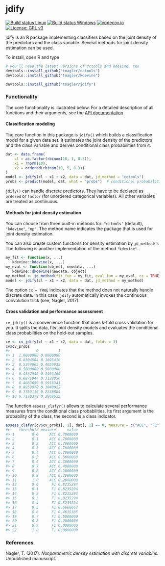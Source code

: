 
jdify
=====

[![Build status Linux](https://travis-ci.org/tnagler/jdify.svg?branch=master)](https://travis-ci.org/tnagler/jdify) [![Build status Windows](https://ci.appveyor.com/api/projects/status/github/tnagler/jdify?branch=master&svg=true)](https://ci.appveyor.com/project/tnagler/jdify) [![codecov.io](https://codecov.io/github/tnagler/jdify/coverage.svg?branch=master)](https://codecov.io/github/tnagler/jdify?branch=master) [![License: GPL v3](https://img.shields.io/badge/License-GPL%20v3-blue.svg)](http://www.gnu.org/licenses/gpl-3.0)

jdify is an R package implementing classifiers based on the joint density of the predictors and the class variable. Several methods for joint density estimation can be used.

To install, open R and type

``` r
# you'll need the latest versions of cctools and kdevine, too
devtools::install_github("tnagler/cctools")
devtools::install_github("tnagler/kdevine")

devtools::install_github("tnagler/jdify")
```

### Functionality

The core functionality is illustrated below. For a detailed description of all functions and their arguments, see the [API documentation](https://tnagler.github.io/jdify/reference/index.html).

#### Classification modeling

The core function in this package is `jdify()` which builds a classification model for a given data set. It estimates the joint density of the predictors and the class variable and derives conditional class probabilities from it.

``` r
dat <- data.frame(
    cl = as.factor(rbinom(10, 1, 0.5)),
    x1 = rnorm(10),
    x2 = ordered(rbinom(10, 5, 0.3))
)
model <- jdify(cl ~ x1 + x2, data = dat, jd_method = "cctools")
probs <- predict(model, dat, what = "probs")  # conditional probabilities
```

`jdify()` can handle discrete predictors. They have to be declared as `ordered` or `factor` (for unordered categorical variables). All other variables are treated as continuous.

#### Methods for joint density estimation

You can choose from three built-in methods for: `"cctools"` (default), `"kdevine"`, `"np"`. The method name indicates the package that is used for joint density estimation.

You can also create custom functions for density estimation by `jd_method()`. The following is another implementation of the method `"kdevine"`.

``` r
my_fit <- function(x, ...)
   kdevine::kdevine(x, ...)
my_eval <- function(object, newdata, ...)
   kdevine::dkdevine(newdata, object)
my_method <- jd_method(fit_fun = my_fit, eval_fun = my_eval, cc = TRUE)
model <- jdify(cl ~ x1 + x2, data = dat, jd_method = my_method)
```

The option `cc = TRUE` indicates that the method does not naturally handle discrete data. In this case, `jdify` automatically invokes the continuous convolution trick (see, Nagler, 2017).

#### Cross validation and performance assessment

`cv_jdify()` is a convenience function that does k-fold cross validation for you. It splits the data, fits joint density models and evaluates the conditional class probabilities on the hold-out samples.

``` r
cv <- cv_jdify(cl ~ x1 + x2, data = dat, folds = 3)
cv$cv_probs
#>            0         1
#> 1  1.0000000 0.0000000
#> 2  0.8304584 0.1695416
#> 3  0.5349065 0.4650935
#> 4  0.5000000 0.5000000
#> 5  0.4537540 0.5462460
#> 6  0.6871944 0.3128056
#> 7  0.4083659 0.5916341
#> 8  0.8959978 0.1040022
#> 9  0.7769116 0.2230884
#> 10 0.7190378 0.2809622
```

The function `assess_clsfyr()` allows to calculate several performance measures from the conditional class probabilities. Its first argument is the probability of the class, the second is a class indicator.

``` r
assess_clsfyr(cv$cv_probs[, 1], dat[, 1] == 0, measure = c("ACC", "F1"))
#>    threshold measure     value
#> 1        0.0     ACC 0.7000000
#> 2        0.1     ACC 0.7000000
#> 3        0.2     ACC 0.7000000
#> 4        0.3     ACC 0.7000000
#> 5        0.4     ACC 0.7000000
#> 6        0.5     ACC 0.5000000
#> 7        0.6     ACC 0.3000000
#> 8        0.7     ACC 0.4000000
#> 9        0.8     ACC 0.2000000
#> 10       0.9     ACC 0.2000000
#> 11       1.0     ACC 0.2000000
#> 12       0.0      F1 0.8235294
#> 13       0.1      F1 0.8235294
#> 14       0.2      F1 0.8235294
#> 15       0.3      F1 0.8235294
#> 16       0.4      F1 0.8235294
#> 17       0.5      F1 0.6666667
#> 18       0.6      F1 0.4615385
#> 19       0.7      F1 0.5000000
#> 20       0.8      F1 0.2000000
#> 21       0.9      F1 0.0000000
#> 22       1.0      F1 0.0000000
```

### References

Nagler, T. (2017). *Nonparametric density estimation with discrete variables.* Unpublished manuscript.
